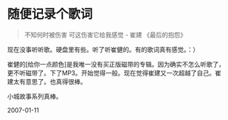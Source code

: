 # 随便记录个歌词

> 不知何时被伤害
> 可这伤害它给我感觉
>        - 崔建 《最后的抱怨》

现在没事听听歌。硬盘里有些。听了听崔健的。有的歌词真有感觉。：）

崔健的[给你一点颜色]是我唯一没有买正版磁带的专辑。因为确实不怎么听歌了，更不听磁带了。下了MP3。开始觉得一般。现在觉得崔建又一次超越了自己。崔建太有意思了。也真得很棒。

小城故事系列真棒。



2007-01-11